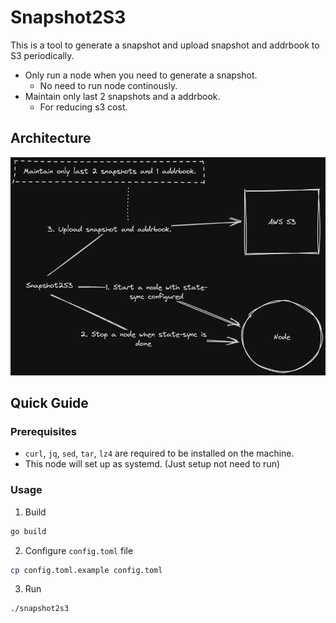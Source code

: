 # Snapshot2S3

This is a tool to generate a snapshot and upload snapshot and addrbook to S3 periodically.
- Only run a node when you need to generate a snapshot.
    - No need to run node continously.
- Maintain only last 2 snapshots and a addrbook.
    - For reducing s3 cost.

## Architecture

![Architecture](asset/architecture.png)

## Quick Guide

### Prerequisites

- `curl`, `jq`, `sed`, `tar`, `lz4` are required to be installed on the machine.
- This node will set up as systemd. (Just setup not need to run)

### Usage

1. Build

```bash
go build
```

2. Configure `config.toml` file

```bash
cp config.toml.example config.toml
```

3. Run

```bash
./snapshot2s3
```
